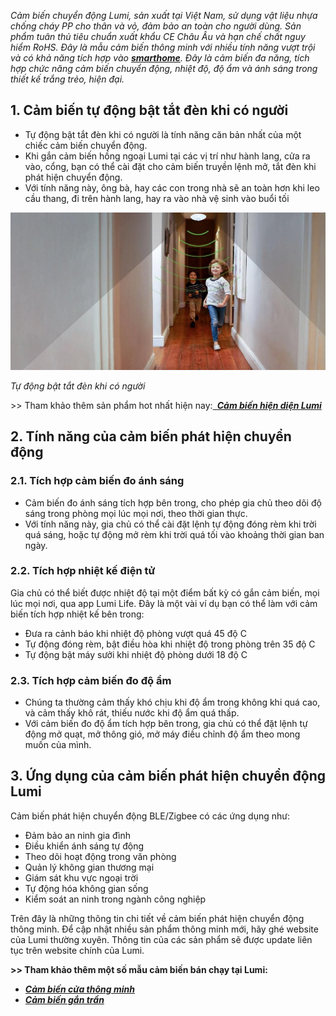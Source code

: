 ﻿*Cảm biến chuyển động Lumi, sản xuất tại Việt Nam, sử dụng vật liệu nhựa chống cháy PP cho thân và vỏ, đảm bảo an toàn cho người dùng. Sản phẩm tuân thủ tiêu chuẩn xuất khẩu CE Châu Âu và hạn chế chất nguy hiểm RoHS. Đây là mẫu cảm biến thông minh với nhiều tính năng vượt trội và có khả năng tích hợp vào [**smarthome**](https://lumi.vn/). Đây là cảm biến đa năng, tích hợp chức năng cảm biến chuyển động, nhiệt độ, độ ẩm và ánh sáng trong thiết kế trắng trẻo, hiện đại.*
## **1. Cảm biến tự động bật tắt đèn khi có người**
- Tự động bật tắt đèn khi có người là tính năng căn bản nhất của một chiếc cảm biến chuyển động.
- Khi gắn cảm biến hồng ngoại Lumi tại các vị trí như hành lang, cửa ra vào, cổng, bạn có thể cài đặt cho cảm biến truyền lệnh mở, tắt đèn khi phát hiện chuyển động.
- Với tính năng này, ông bà, hay các con trong nhà sẽ an toàn hơn khi leo cầu thang, đi trên hành lang, hay ra vào nhà vệ sinh vào buổi tối

![Tự động bật tắt đèn khi có người](Aspose.Words.e3363f3d-f6d0-4e8a-b685-8c1dfc0270d7.001.jpeg)

*Tự động bật tắt đèn khi có người*

\>> Tham khảo thêm sản phẩm hot nhất hiện nay:[` `***Cảm biến hiện diện Lumi***](https://lumi.vn/san-pham/cam-bien-hien-dien-lumi.html)
## **2. Tính năng của cảm biến phát hiện chuyển động**
### **2.1. Tích hợp cảm biến đo ánh sáng**
- Cảm biến đo ánh sáng tích hợp bên trong, cho phép gia chủ theo dõi độ sáng trong phòng mọi lúc mọi nơi, theo thời gian thực.
- Với tính năng này, gia chủ có thể cài đặt lệnh tự động đóng rèm khi trời quá sáng, hoặc tự động mở rèm khi trời quá tối vào khoảng thời gian ban ngày.
### **2.2. Tích hợp nhiệt kế điện tử**
Gia chủ có thể biết được nhiệt độ tại một điểm bất kỳ có gắn cảm biến, mọi lúc mọi nơi, qua app Lumi Life. Đây là một vài ví dụ bạn có thể làm với cảm biến tích hợp nhiệt kế bên trong:

- Đưa ra cảnh báo khi nhiệt độ phòng vượt quá 45 độ C
- Tự động đóng rèm, bật điều hòa khi nhiệt độ trong phòng trên 35 độ C
- Tự động bật máy sưởi khi nhiệt độ phòng dưới 18 độ C
### **2.3. Tích hợp cảm biến đo độ ẩm**
- Chúng ta thường cảm thấy khó chịu khi độ ẩm trong không khi quá cao, và cảm thấy khô rát, thiếu nước khi độ ẩm quá thấp.
- Với cảm biến đo độ ẩm tích hợp bên trong, gia chủ có thể đặt lệnh tự động mở quạt, mở thông gió, mở máy điều chỉnh độ ẩm theo mong muốn của mình.
## **3. Ứng dụng của cảm biến phát hiện chuyển động Lumi**
Cảm biến phát hiện chuyển động BLE/Zigbee có các ứng dụng như:

- Đảm bảo an ninh gia đình
- Điều khiển ánh sáng tự động
- Theo dõi hoạt động trong văn phòng
- Quản lý không gian thương mại
- Giám sát khu vực ngoại trời
- Tự động hóa không gian sống
- Kiểm soát an ninh trong ngành công nghiệp

Trên đây là những thông tin chi tiết về cảm biến phát hiện chuyển động thông minh. Để cập nhật nhiều sản phẩm thông minh mới, hãy ghé website của Lumi thường xuyên. Thông tin của các sản phẩm sẽ được update liên tục trên website chính của Lumi.

**>> Tham khảo thêm một số mẫu cảm biến bán chạy tại Lumi:**

- [***Cảm biến cửa thông minh***](https://lumi.vn/san-pham/cam-bien-cua.html)
- [***Cảm biến gắn trần***](https://lumi.vn/san-pham/cam-bien-chuyen-dong-gan-tran.html)
